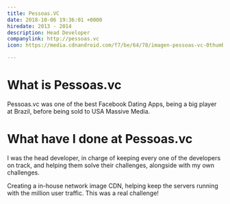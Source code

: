 ```yaml
---
title: Pessoas.VC
date: 2018-10-06 19:36:01 +0000
hiredate: 2013 - 2014
description: Head Developer
companylink: http://pessoas.vc
icon: https://media.cdnandroid.com/f7/be/64/78/imagen-pessoas-vc-0thumb.jpg

---
```

What is Pessoas.vc
==

Pessoas.vc was one of the best Facebook Dating Apps, being a big player at Brazil, before being sold to USA Massive Media.

What have I done at Pessoas.vc
==

I was the head developer, in charge of keeping every one of the developers on track, and helping them solve their challenges, alongside with my own challenges.

Creating a in-house network image CDN, helping keep the servers running with the million user traffic. This was a real challenge!
